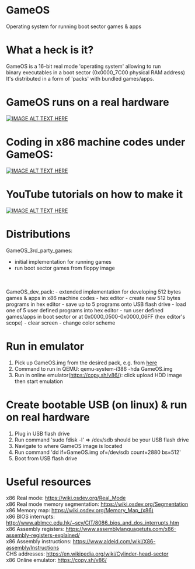 # GameOS
Operating system for running boot sector games & apps

# What a heck is it?
GameOS is a 16-bit real mode 'operating system' allowing to run<br>
binary executables in a boot sector (0x0000_7C00 physical RAM address)<br>
It's distributed in a form of 'packs' with bundled games/apps.<br>

# GameOS runs on a real hardware
[![IMAGE ALT TEXT HERE](https://img.youtube.com/vi/fJDYgAqOTxU/0.jpg)](https://youtu.be/fJDYgAqOTxU)

# Coding in x86 machine codes under GameOS:
[![IMAGE ALT TEXT HERE](https://img.youtube.com/vi/ZdBYSx3zuqE/0.jpg)](https://www.youtube.com/watch?v=ZdBYSx3zuqE)

# YouTube tutorials on how to make it
[![IMAGE ALT TEXT HERE](https://img.youtube.com/vi/jthPhsZLK7o/0.jpg)](https://www.youtube.com/watch?v=jthPhsZLK7o&list=PLLfIBXQeu3aZCod5V6FWRNkeLiFAizR3g&index=2)

# Distributions
GameOS_3rd_party_games:
 - initial implementation for running games
 - run boot sector games from floppy image
<br>
<br>
GameOS_dev_pack:
 - extended implementation for developing 512 bytes games & apps in x86 machine codes
 - hex editor
 - create new 512 bytes programs in hex editor
 - save up to 5 programs onto USB flash drive
 - load one of 5 user defined programs into hex editor
 - run user defined games/apps in boot sector or at 0x0000_0500-0x0000_06FF (hex editor's scope)
 - clear screen
 - change color scheme

# Run in emulator
1. Pick up GameOS.img from the desired pack, e.g. from <a href="https://github.com/maksimKorzh/GameOS/tree/main/src/GameOS_3rd_party_games_pack">here</a>
2. Command to run in QEMU: qemu-system-i386 -hda GameOS.img
3. Run in online emulator(https://copy.sh/v86/): click upload HDD image then start emulation

# Create bootable USB (on linux) & run on real hardware 
1. Plug in USB flash drive
2. Run command 'sudo fdisk -l' => /dev/sdb should be your USB flash drive
3. Navigate to where GameOS image is located
4. Run command 'dd if=GameOS.img of=/dev/sdb count=2880 bs=512'
5. Boot from USB flash drive

# Useful resources
x86 Real mode: https://wiki.osdev.org/Real_Mode<br>
x86 Real mode memory segmentation: https://wiki.osdev.org/Segmentation<br>
x86 Memory map: https://wiki.osdev.org/Memory_Map_(x86)<br>
x86 BIOS interrupts: http://www.ablmcc.edu.hk/~scy/CIT/8086_bios_and_dos_interrupts.htm<br>
x86 Assembly registers: https://www.assemblylanguagetuts.com/x86-assembly-registers-explained/</br>
x86 Assembly instructions: https://www.aldeid.com/wiki/X86-assembly/Instructions</br>
CHS addresses: https://en.wikipedia.org/wiki/Cylinder-head-sector</br>
x86 Online emulator: https://copy.sh/v86/</br>
